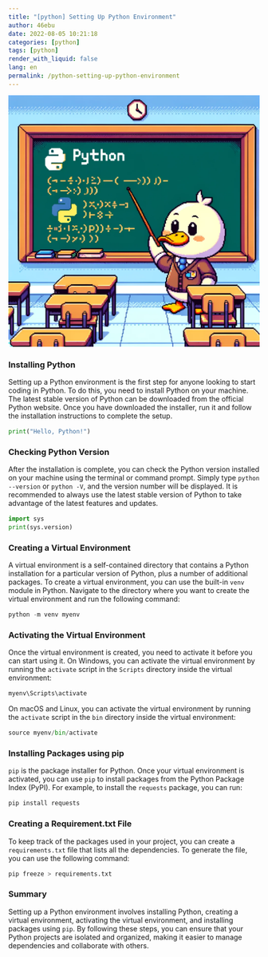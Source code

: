 ```yaml
---
title: "[python] Setting Up Python Environment"
author: 46ebu
date: 2022-08-05 10:21:18 
categories: [python]
tags: [python]
render_with_liquid: false
lang: en
permalink: /python-setting-up-python-environment
---
```


![Intro](/assets/img/post/python.png)
### Installing Python

Setting up a Python environment is the first step for anyone looking to start coding in Python. To do this, you need to install Python on your machine. The latest stable version of Python can be downloaded from the official Python website. Once you have downloaded the installer, run it and follow the installation instructions to complete the setup.

```python
print("Hello, Python!")
```

### Checking Python Version

After the installation is complete, you can check the Python version installed on your machine using the terminal or command prompt. Simply type `python --version` or `python -V`, and the version number will be displayed. It is recommended to always use the latest stable version of Python to take advantage of the latest features and updates.

```python
import sys
print(sys.version)
```

### Creating a Virtual Environment

A virtual environment is a self-contained directory that contains a Python installation for a particular version of Python, plus a number of additional packages. To create a virtual environment, you can use the built-in `venv` module in Python. Navigate to the directory where you want to create the virtual environment and run the following command:

```python
python -m venv myenv
```

### Activating the Virtual Environment

Once the virtual environment is created, you need to activate it before you can start using it. On Windows, you can activate the virtual environment by running the `activate` script in the `Scripts` directory inside the virtual environment:

```python
myenv\Scripts\activate
```

On macOS and Linux, you can activate the virtual environment by running the `activate` script in the `bin` directory inside the virtual environment:

```python
source myenv/bin/activate
```

### Installing Packages using pip

`pip` is the package installer for Python. Once your virtual environment is activated, you can use `pip` to install packages from the Python Package Index (PyPI). For example, to install the `requests` package, you can run:

```python
pip install requests
```

### Creating a Requirement.txt File

To keep track of the packages used in your project, you can create a `requirements.txt` file that lists all the dependencies. To generate the file, you can use the following command:

```python
pip freeze > requirements.txt
```

### Summary

Setting up a Python environment involves installing Python, creating a virtual environment, activating the virtual environment, and installing packages using `pip`. By following these steps, you can ensure that your Python projects are isolated and organized, making it easier to manage dependencies and collaborate with others.